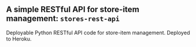 ## A simple RESTful API for store-item management: `stores-rest-api`

Deployable Python RESTful API code for store-item management.
Deployed to Heroku.
